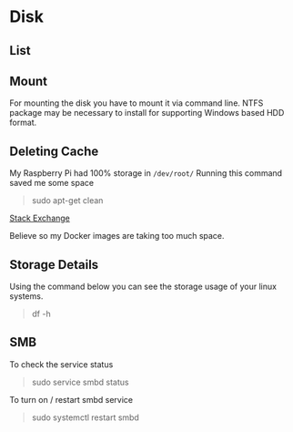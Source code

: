 # Disk

## List

## Mount

For mounting the disk you have to mount it via command line.
NTFS package may be necessary to install for supporting Windows based HDD format.



## Deleting Cache

My Raspberry Pi had 100% storage in `/dev/root/` 
Running this command saved me some space

> sudo apt-get clean

[Stack Exchange](https://raspberrypi.stackexchange.com/questions/58979/root-filesystem-usage-at-100-but-i-cant-see-why)

Believe so my Docker images are taking too much space.





## Storage Details

Using the command below you can see the storage usage of your linux systems.

>  df -h


## SMB 

To check the service status

> sudo service smbd status


To turn on / restart smbd service

> sudo systemctl restart smbd